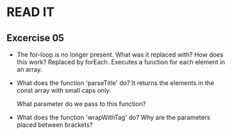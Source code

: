 # READ IT
## Excercise 05
* The for-loop is no longer present. 
  What was it replaced with? How does this work?
  Replaced by forEach. Executes a function for each element in an array.
  
* What does the function 'parseTitle' do? 
  It returns the elements in the const array with small caps only.
  
  What parameter do we pass to this function?
  

* What does the function 'wrapWithTag' do? 
  Why are the parameters placed between brackets?